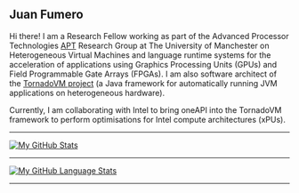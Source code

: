 ## Juan Fumero

Hi there! I am a Research Fellow working as part of the Advanced Processor Technologies [APT](http://apt.cs.manchester.ac.uk/) Research Group at The University of Manchester on Heterogeneous Virtual Machines and language runtime systems for the acceleration of applications using Graphics Processing Units (GPUs) and Field Programmable Gate Arrays (FPGAs). I am also software architect of the [TornadoVM project](https://github.com/beehive-lab/TornadoVM) (a Java framework for automatically running JVM applications on heterogeneous hardware).

Currently, I am collaborating with Intel to bring oneAPI into the TornadoVM framework to perform optimisations for Intel compute architectures (xPUs).

---------------------------------------------------------------------

[![My GitHub Stats](https://github-readme-stats.vercel.app/api/?username=jjfumero&count_private=true&theme=onedark&showicons=true)]()

---------------------------------------------------------------------

[![My GitHub Language Stats](https://github-readme-stats.vercel.app/api/top-langs/?username=jjfumero&langs_count=5&theme=onedark)]()

---------------------------------------------------------------------

